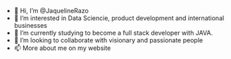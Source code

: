 - 👋 Hi, I’m @JaquelineRazo
- 👀 I’m interested in Data Sciencie, product development and international businesses
- 🌱 I’m currently studying to become a full stack developer with JAVA.
- 💞️ I’m looking to collaborate with visionary and passionate people
- 📫 More about me on my website 
<!---
JaquelineRazo/JaquelineRazo is a ✨ special ✨ repository because its `README.md` (this file) appears on your GitHub profile.
You can click the Preview link to take a look at your changes.
--->
